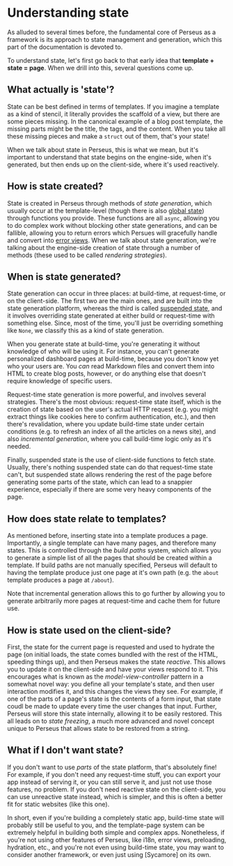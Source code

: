 # Understanding state

As alluded to several times before, the fundamental core of Perseus as a framework is its approach to state management and generation, which this part of the documentation is devoted to.

To understand state, let's first go back to that early idea that **template + state = page**. When we drill into this, several questions come up.

## What actually is 'state'?

State can be best defined in terms of templates. If you imagine a template as a kind of stencil, it literally provides the scaffold of a view, but there are some pieces missing. In the canonical example of a blog post template, the missing parts might be the title, the tags, and the content. When you take all these missing pieces and make a `struct` out of them, that's your state!

When we talk about state in Perseus, this is what we mean, but it's important to understand that state begins on the engine-side, when it's generated, but then ends up on the client-side, where it's used reactively.

## How is state created?

State is created in Perseus through methods of *state generation*, which usually occur at the template-level (though there is also [global state](:stat/global)) through functions you provide. These functions are all `async`, allowing you to do complex work without blocking other state generations, and can be fallible, allowing you to return errors which Persues will gracefully handle and convert into [error views](:fundamentals/error-views). When we talk about state generation, we're talking about the engine-side creation of state through a number of methods (these used to be called *rendering strategies*).

## When is state generated?

State generation can occur in three places: at build-time, at request-time, or on the client-side. The first two are the main ones, and are built into the state generation platform, whereas the third is called [suspended state](:state/suspense), and it involves overriding state generated at either build or request-time with something else. Since, most of the time, you'll just be overriding something like `None`, we classify this as a kind of state generation.

When you generate state at build-time, you're generating it without knowledge of who will be using it. For instance, you can't generate personalized dashboard pages at build-time, because you don't know yet who your users are. You *can* read Markdown files and convert them into HTML to create blog posts, however, or do anything else that doesn't require knowledge of specific users.

Request-time state generation is more powerful, and involves several strategies. There's the most obvious: request-time state itself, which is the creation of state based on the user's actual HTTP request (e.g. you might extract things like cookies here to confirm authentication, etc.), and then there's revalidation, where you update build-time state under certain conditions (e.g. to refresh an index of all the articles on a news site), and also *incremental generation*, where you call build-time logic only as it's needed.

Finally, suspended state is the use of client-side functions to fetch state. Usually, there's nothing suspended state can do that request-time state can't, but suspended state allows rendering the rest of the page before generating some parts of the state, which can lead to a snappier experience, especially if there are some very heavy components of the page.

## How does state relate to templates?

As mentioned before, inserting state into a template produces a page. Importantly, a single template can have many pages, and therefore many states. This is controlled through the *build paths* system, which allows you to generate a simple list of all the pages that should be created within a template. If build paths are not manually specified, Perseus will default to having the template produce just one page at it's own path (e.g. the `about` template produces a page at `/about`).

Note that incremental generation allows this to go further by allowing you to generate arbitrarily more pages at request-time and cache them for future use.

## How is state used on the client-side?

First, the state for the current page is requested and used to hydrate the page (on initial loads, the state comes bundled with the rest of the HTML, speeding things up), and then Perseus makes the state *reactive*. This allows you to update it on the client-side and have your views respond to it. This encourages what is known as the *model-view-controller* pattern in a somewhat novel way: you define all your template's state, and then user interaction modifies it, and this changes the views they see. For example, if one of the parts of a page's state is the contents of a form input, that state coudl be made to update every time the user changes that input. Further, Perseus will store this state internally, allowing it to be easily restored. This all leads on to *state freezing*, a much more advanced and novel concept unique to Perseus that allows state to be restored from a string.

## What if I don't want state?

If you don't want to use *parts* of the state platform, that's absolutely fine! For example, if you don't need any request-time stuff, you can export your app instead of serving it, or you can still serve it, and just not use those features, no problem. If you don't need reactive state on the client-side, you can use unreactive state instead, which is simpler, and this is often a better fit for static websites (like this one).

In short, even if you're building a completely static app, build-time state will probably still be useful to you, and the template-page system can be extremely helpful in building both simple and complex apps. Nonetheless, if you're not using other features of Perseus, like i18n, error views, preloading, hydration, etc., and you're not even using build-time state, you may want to consider another framework, or even just using [Sycamore] on its own.
